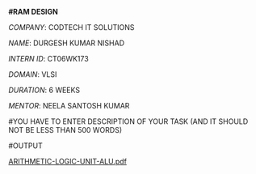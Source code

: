 **#RAM DESIGN**

*COMPANY*: CODTECH IT SOLUTIONS

*NAME*: DURGESH KUMAR NISHAD

*INTERN ID*: CT06WK173

*DOMAIN*: VLSI

*DURATION*: 6 WEEKS

*MENTOR*: NEELA SANTOSH KUMAR

#YOU HAVE TO ENTER DESCRIPTION OF YOUR TASK (AND IT SHOULD NOT BE LESS THAN 500 WORDS)

#OUTPUT 

[ARITHMETIC-LOGIC-UNIT-ALU.pdf](https://github.com/user-attachments/files/19769446/ARITHMETIC-LOGIC-UNIT-ALU.pdf)


